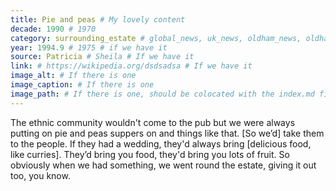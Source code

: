 ```yaml
---
title: Pie and peas # My lovely content
decade: 1990 # 1970
category: surrounding_estate # global_news, uk_news, oldham_news, oldham_history, towers, surrounding_estate # Always exactly one category
year: 1994.9 # 1975 # if we have it
source: Patricia # Sheila # If we have it
link: # https://wikipedia.org/dsdsadsa # If we have it
image_alt: # If there is one
image_caption: # If there is one
image_path: # If there is one, should be colocated with the index.md file in the folder
---
```


The ethnic community wouldn't come to the pub but we were always putting on pie and peas suppers on and things like that. [So we’d] take them to the people. If they had a wedding, they'd always bring [delicious food, like curries]. They’d bring you food, they'd bring you lots of fruit. So obviously when we had something, we went round the estate, giving it out too, you know.